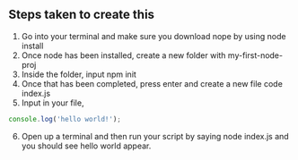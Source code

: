 ## Steps taken to create this
1. Go into your terminal and make sure you download nope by using node install
2. Once node has been installed, create a new folder with my-first-node-proj
3. Inside the folder, input npm init
4. Once that has been completed, press enter and create a new file code index.js
5. Input in your file, 
```javascript
console.log('hello world!');
```
6. Open up a terminal and then run your script by saying node index.js and you should see hello world appear. 
